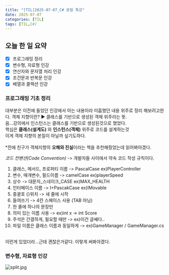 ```yaml
---
title: "[TIL]2025-07-07_C# 문법 특강"
date: 2025-07-07
categories: [TIL]
tags: [TIL,C#]
---
```


## 오늘 한 일 요약

- [X] 프로그래밍 정리
- [X] 변수형, 자료형 인강
- [X] 연산자와 문자열 처리 인강
- [X] 조건문과 반복문 인강
- [X] 배열과 콜렉션 인강

### 프로그래밍 기초 정리

대부분은 이전에 들었던 인강에서 아는 내용이라 미흡했던 내용 위주로 정리 해보려고한다.
객체 지향이란? ▶️ 클래스를 기반으로 생성된 객체 위주라는 뜻.  
음...강의에서 인스턴스는 클래스를 기반으로 생성된것으로 했었다.  
핵심은 **클래스(설계도)** 와 **인스턴스(객체)** 위주로 코드를 설계하는것  
이게 객체 지향의 본질이 아닐까 싶기도하다.  
<br>
*전에 친구가 객체지향의 **오해와 진실**이라는 책을 추천해줬었는데 읽어봐야겠다.  

*코드 컨벤션(Code Convention)* -> 개발자들 사이에서 약속 코드 작성 규칙이다.  
1. 클래스, 메서드, 프로퍼티 이름 -> PascalCase ex)PlayerController  
2. 변수, 매개변수, 필드이름 -> camelCase ex)playerSpeed  
3. 상수 -> 대문자_스네이크_CASE ex)MAX_HEALTH  
4. 인터페이스 이름 -> I+PascakCase ex)IMovable  
5. 중괄호 {}위치 -> 새 줄에 시작
6. 들여쓰기 -> 4칸 스페이스 사용 (TAB 아님)
7. 한 줄에 하나의 문장만
8. 의미 있는 이름 사용 -> ex)int x -> int Score
9. 주석은 간결하게, 필요할 때만 -> ex)이건 글쌔다..
10. 파일 이름은 클래스 이름과 동일하게 -> ex)GameManager / GameManager.cs
<br>
이런게 있었더라...근데 괜찮은거같다. 이렇게 써봐야겠다.
  
### 변수형, 자료형 인강
![split.jpg](assets/img/C#/TIL/Split.jpg)

